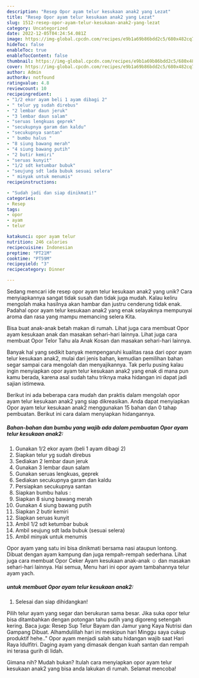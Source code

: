 ```yaml
---
description: "Resep Opor ayam telur kesukaan anak2 yang Lezat"
title: "Resep Opor ayam telur kesukaan anak2 yang Lezat"
slug: 1512-resep-opor-ayam-telur-kesukaan-anak2-yang-lezat
category: Uncategorized
date: 2022-12-05T04:24:54.081Z
image: https://img-global.cpcdn.com/recipes/e9b1a69b86bdd2c5/680x482cq70/opor-ayam-telur-kesukaan-anak2-foto-resep-utama.jpg
hideToc: false
enableToc: true
enableTocContent: false
thumbnail: https://img-global.cpcdn.com/recipes/e9b1a69b86bdd2c5/680x482cq70/opor-ayam-telur-kesukaan-anak2-foto-resep-utama.jpg
cover: https://img-global.cpcdn.com/recipes/e9b1a69b86bdd2c5/680x482cq70/opor-ayam-telur-kesukaan-anak2-foto-resep-utama.jpg
author: Admin
authorAv: notfound
ratingvalue: 4.8
reviewcount: 10
recipeingredient:
- "1/2 ekor ayam beli 1 ayam dibagi 2"
- " telur yg sudah direbus"
- "2 lembar daun jeruk"
- "3 lembar daun salam"
- "seruas lengkuas geprek"
- "secukupnya garam dan kaldu"
- "secukupnya santan"
- " bumbu halus "
- "8 siung bawang merah"
- "4 siung bawang putih"
- "2 butir kemiri"
- "seruas kunyit"
- "1/2 sdt ketumbar bubuk"
- "seujung sdt lada bubuk sesuai selera"
- " minyak untuk menumis"
recipeinstructions:

- "Sudah jadi dan siap dinikmati!"
categories:
- Resep
tags:
- opor
- ayam
- telur

katakunci: opor ayam telur 
nutrition: 246 calories
recipecuisine: Indonesian
preptime: "PT21M"
cooktime: "PT59M"
recipeyield: "3"
recipecategory: Dinner

---
```





Sedang mencari ide resep opor ayam telur kesukaan anak2 yang unik? Cara menyiapkannya sangat tidak susah dan tidak juga mudah. Kalau keliru mengolah maka hasilnya akan hambar dan justru cenderung tidak enak. Padahal opor ayam telur kesukaan anak2 yang enak selayaknya mempunyai aroma dan rasa yang mampu memancing selera Kita.





Bisa buat anak-anak betah makan di rumah. Lihat juga cara membuat Opor ayam kesukaan anak dan masakan sehari-hari lainnya. Lihat juga cara membuat Opor Telor Tahu ala Anak Kosan dan masakan sehari-hari lainnya.

Banyak hal yang sedikit banyak mempengaruhi kualitas rasa dari opor ayam telur kesukaan anak2, mulai dari jenis bahan, kemudian pemilihan bahan segar sampai cara mengolah dan menyajikannya. Tak perlu pusing kalau ingin menyiapkan opor ayam telur kesukaan anak2 yang enak di mana pun kamu berada, karena asal sudah tahu triknya maka hidangan ini dapat jadi sajian istimewa.






Berikut ini ada beberapa cara mudah dan praktis dalam mengolah opor ayam telur kesukaan anak2 yang siap dikreasikan. Anda dapat menyiapkan Opor ayam telur kesukaan anak2 menggunakan 15 bahan dan 0 tahap pembuatan. Berikut ini cara dalam menyiapkan hidangannya.

<!--inarticleads1-->

##### Bahan-bahan dan bumbu yang wajib ada dalam pembuatan Opor ayam telur kesukaan anak2:

1. Gunakan 1/2 ekor ayam (beli 1 ayam dibagi 2)
1. Siapkan  telur yg sudah direbus
1. Sediakan 2 lembar daun jeruk
1. Gunakan 3 lembar daun salam
1. Gunakan seruas lengkuas, geprek
1. Sediakan secukupnya garam dan kaldu
1. Persiapkan secukupnya santan
1. Siapkan  bumbu halus :
1. Siapkan 8 siung bawang merah
1. Gunakan 4 siung bawang putih
1. Siapkan 2 butir kemiri
1. Siapkan seruas kunyit
1. Ambil 1/2 sdt ketumbar bubuk
1. Ambil seujung sdt lada bubuk (sesuai selera)
1. Ambil  minyak untuk menumis


Opor ayam yang satu ini bisa dinikmati bersama nasi ataupun lontong. Dibuat dengan ayam kampung dan juga rempah-rempah sederhana. Lihat juga cara membuat Opor Ceker Ayam kesukaan anak-anak ☺ dan masakan sehari-hari lainnya. Hai semua, Menu hari ini opor ayam tambahannya telur ayam yach. 

<!--inarticleads2-->

#####  untuk membuat Opor ayam telur kesukaan anak2:


1. Selesai dan siap dihidangkan!

Pilih telur ayam yang segar dan berukuran sama besar. Jika suka opor telur bisa ditambahkan dengan potongan tahu putih yang digoreng setengah kering. Baca juga: Resep Sup Telur Bayam dan Jamur yang Kaya Nutrisi dan Gampang Dibuat. Alhamdulillah hari ini meskipun hari Minggu saya cukup produktif hehe..&#34; Opor ayam menjadi salah satu hidangan wajib saat Hari Raya Idulfitri. Daging ayam yang dimasak dengan kuah santan dan rempah ini terasa gurih di lidah. 

Gimana nih? Mudah bukan? Itulah cara menyiapkan opor ayam telur kesukaan anak2 yang bisa anda lakukan di rumah. Selamat mencoba!
